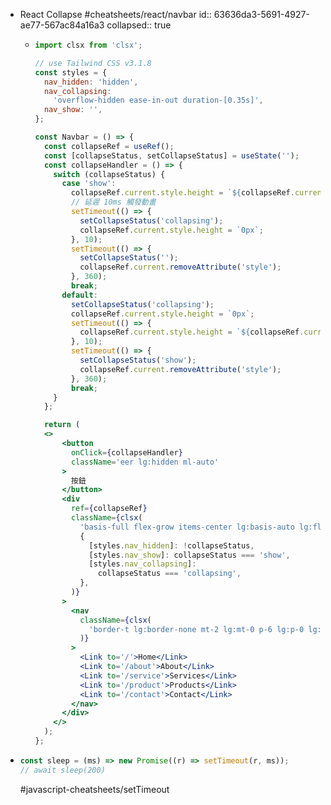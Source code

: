 - React Collapse #cheatsheets/react/navbar
  id:: 63636da3-5691-4927-ae77-567ac84a16a3
  collapsed:: true
	- ```jsx
	  import clsx from 'clsx';
	  
	  // use Tailwind CSS v3.1.8
	  const styles = {
	    nav_hidden: 'hidden',
	    nav_collapsing:
	      'overflow-hidden ease-in-out duration-[0.35s]',
	    nav_show: '',
	  };
	  
	  const Navbar = () => {
	    const collapseRef = useRef();
	    const [collapseStatus, setCollapseStatus] = useState('');
	    const collapseHandler = () => {
	      switch (collapseStatus) {
	        case 'show':
	          collapseRef.current.style.height = `${collapseRef.current.scrollHeight}px`;
	          // 延遲 10ms 觸發動畫
	          setTimeout(() => {
	            setCollapseStatus('collapsing');
	            collapseRef.current.style.height = `0px`;
	          }, 10);
	          setTimeout(() => {
	            setCollapseStatus('');
	            collapseRef.current.removeAttribute('style');
	          }, 360);
	          break;
	        default:
	          setCollapseStatus('collapsing');
	          collapseRef.current.style.height = `0px`;
	          setTimeout(() => {
	            collapseRef.current.style.height = `${collapseRef.current.scrollHeight}px`;
	          }, 10);
	          setTimeout(() => {
	            setCollapseStatus('show');
	            collapseRef.current.removeAttribute('style');
	          }, 360);
	          break;
	      }
	    };
	  
	    return (
	  	<>
	        <button
	          onClick={collapseHandler}
	          className='eer lg:hidden ml-auto'
	        >
	          按鈕
	        </button>
	        <div
	          ref={collapseRef}
	          className={clsx(
	            'basis-full flex-grow items-center lg:basis-auto lg:flex lg:flex-1',
	            {
	              [styles.nav_hidden]: !collapseStatus,
	              [styles.nav_show]: collapseStatus === 'show',
	              [styles.nav_collapsing]:
	                collapseStatus === 'collapsing',
	            },
	          )}
	        >
	          <nav
	            className={clsx(
	              'border-t lg:border-none mt-2 lg:mt-0 p-6 lg:p-0 lg:ml-auto lg:flex lg:items-center lg:gap-9 text-[18px] font-medium',
	            )}
	          >
	            <Link to='/'>Home</Link>
	            <Link to='/about'>About</Link>
	            <Link to='/service'>Services</Link>
	            <Link to='/product'>Products</Link>
	            <Link to='/contact'>Contact</Link>
	          </nav>
	        </div>
	      </>
	    );
	  };
	  ```
- ```js
  const sleep = (ms) => new Promise((r) => setTimeout(r, ms));
  // await sleep(200)
  ```
  #javascript-cheatsheets/setTimeout